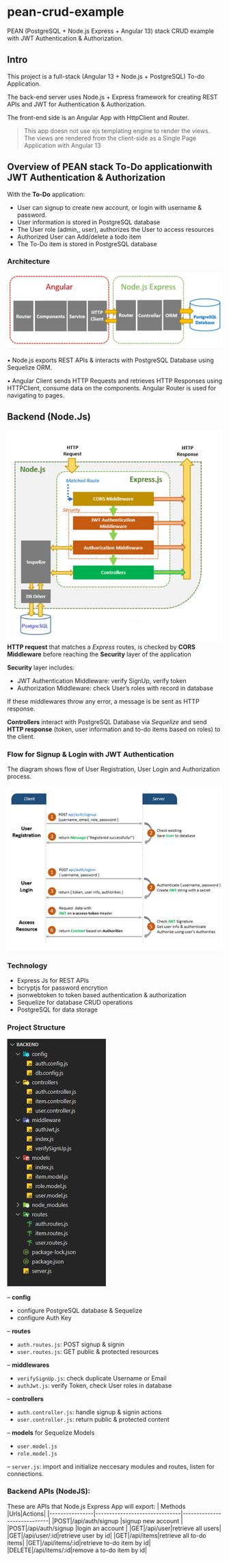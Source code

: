 # pean-crud-example
PEAN (PostgreSQL + Node.js Express + Angular 13) stack CRUD example with JWT Authentication &amp; Authorization.

## Intro

This project is a full-stack (Angular 13 + Node.js + PostgreSQL) To-do Application.

The back-end server uses Node.js + Express framework for creating REST APIs and JWT for Authentication & Authorization.

The front-end side is an Angular App with HttpClient and Router.

>This app doesn not use ejs templating engine to render the views. The views are rendered from the client-side as a Single Page Application with Angular 13

## Overview of PEAN stack To-Do applicationwith JWT Authentication & Authorization 

With the **To-Do** application:

-   User can signup  to create new account, or login with username & password.
-   User information is stored in PostgreSQL database
-   The User role (admin,, user), authorizes the User to access resources
- Authorized User can Add/delete a todo item
-   The To-Do item is stored in PostgreSQL database

### Architecture
 ![to-do-app](img/Picture1.png)
 
• Node.js exports REST APIs & interacts with PostgreSQL Database using Sequelize ORM.  

• Angular Client sends HTTP Requests and retrieves HTTP Responses using HTTPClient, consume data on the components. Angular Router is used for navigating to pages.

## Backend (Node.Js)
 ![to-do-app](img/Picture3.png)
**HTTP request**  that matches a _Express_  routes, is checked by  **CORS Middleware**  before reaching  the  **Security**  layer of the application

**Security**  layer includes:

-   JWT Authentication Middleware: verify SignUp, verify token
-   Authorization Middleware: check User’s roles with record in database

If these middlewares throw any error, a message is be sent as HTTP response.

**Controllers**  interact with PostgreSQL Database via  _Sequelize_  and send  **HTTP response**  (token, user information and to-do items based on roles) to the client.

###  Flow for Signup & Login with JWT Authentication
The diagram shows flow of User Registration, User Login and Authorization process.

 ![to-do-app](img/Picture2.png)

###  Technology

-   Express Js for REST APIs
-   bcryptjs for password encrytion
-   jsonwebtoken to token based authentication & authorization
-   Sequelize  for database CRUD operations
-   PostgreSQL for data storage

### Project Structure

 ![to-do-app](img/Picture4.png)
 
–  **config**

-   configure PostgreSQL database & Sequelize
-   configure Auth Key

–  **routes**

-   `auth.routes.js`: POST signup & signin
-   `user.routes.js`: GET public & protected resources

–  **middlewares**

-   `verifySignUp.js`: check duplicate Username or Email
-   `authJwt.js`: verify Token, check User roles in database

–  **controllers**

-   `auth.controller.js`: handle signup & signin actions
-   `user.controller.js`: return public & protected content

–  **models**  for Sequelize Models

-   `user.model.js`
-   `role.model.js`

–  `server.js`: import and initialize neccesary modules and routes, listen for connections.

### Backend APIs (NodeJS):
These are APIs that Node.js Express App will export:
|     Methods           |Urls|Actions|
|----------------|-------------------------------|-----------------------------|
|POST|/api/auth/signup            |signup new account       |
|POST|/api/auth/signup            |login an account          |
|GET|/api/user|retrieve all users|
|GET|/api/user/:id|retrieve user by id|
|GET|/api/items|retrieve all to-do items|
|GET|/api/items/:id|retrieve to-do item by id|
|DELETE|/api/items/:id|remove a to-do item by id|

